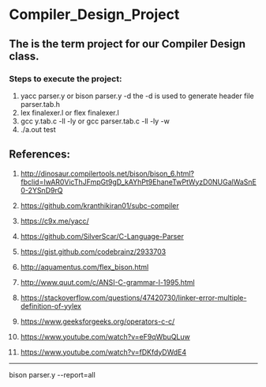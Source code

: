 # Compiler_Design_Project

## The is the term project for our Compiler Design class.

### Steps to execute the project:

1. yacc parser.y or bison parser.y -d 
the -d is used to generate header file parser.tab.h
2. lex finalexer.l or flex finalexer.l 
3. gcc y.tab.c -ll -ly or gcc parser.tab.c -ll -ly -w
4. ./a.out test

## References:

1. http://dinosaur.compilertools.net/bison/bison_6.html?fbclid=IwAR0VicThJFmpGt9gD_kAYhPt9EhaneTwPtWyzD0NUGalWaSnE0-2YSnD9rQ

2. https://github.com/kranthikiran01/subc-compiler

3. https://c9x.me/yacc/

4. https://github.com/SilverScar/C-Language-Parser

5. https://gist.github.com/codebrainz/2933703

6. http://aquamentus.com/flex_bison.html

7. http://www.quut.com/c/ANSI-C-grammar-l-1995.html

8. https://stackoverflow.com/questions/47420730/linker-error-multiple-definition-of-yylex

9. https://www.geeksforgeeks.org/operators-c-c/

10. https://www.youtube.com/watch?v=eF9qWbuQLuw

11. https://www.youtube.com/watch?v=fDKfdyDWdE4

----------------------------------------------

bison parser.y --report=all
